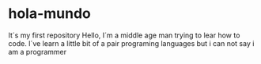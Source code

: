 # hola-mundo
It´s my first repository
Hello, I´m a middle age man trying to lear how to code. I´ve learn a little bit of a pair programing languages but i can not say i am a programmer
